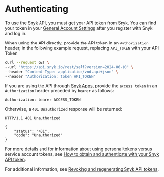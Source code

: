 # Authenticating

To use the Snyk API, you must get your API token from Snyk. You can find your token in your [General Account Settings](https://app.snyk.io/account) after you register with Snyk and log in.

When using the API directly, provide the API token in an `Authorization` header, in the following example request, replacing `API_TOKEN` with your API Token

```bash
curl --request GET \
--url "https://api.snyk.io/rest/self?version=2024-06-10" \
--header "Content-Type: application/vnd.api+json" \
--header "Authorization: token API_TOKEN"
```

If you are using the API through [Snyk Apps](https://docs.snyk.io/snyk-api/snyk-apps), provide the `access_token` in an `Authorization` header preceded by `bearer` as follows:

```
Authorization: bearer ACCESS_TOKEN
```

Otherwise, a `401 Unauthorized` response will be returned:

```http
HTTP/1.1 401 Unauthorized

{
    "status": "401",
    "code": "Unauthorized"
}
```



For more details and for information about using personal tokens versus service account tokens, see [How to obtain and authenticate with your Snyk API token](../../../getting-started/how-to-obtain-and-use-your-snyk-api-token.md).

For additional information, see [Revoking and regenerating Snyk API tokens](revoking-and-regenerating-snyk-api-tokens.md).
